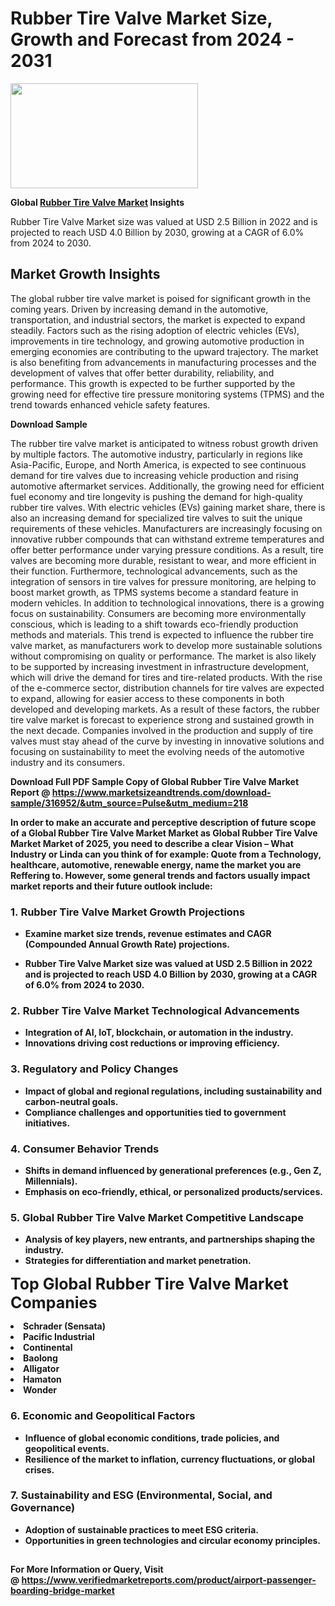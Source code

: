 <H1>Rubber Tire Valve Market Size, Growth and Forecast from 2024 - 2031</H1><img class="aligncenter size-medium wp-image-584254" src="https://thirdeyenews.in/wp-content/uploads/2024/09/Global-Market-Research-300x168.jpeg" alt="" width="300" height="168" /><p><strong>Global&nbsp;<a href="https://www.marketsizeandtrends.com/download-sample/316952/&amp;utm_source=Pulse&amp;utm_medium=218">Rubber Tire Valve Market</a> Insights</strong></p><p>Rubber Tire Valve Market size was valued at USD 2.5 Billion in 2022 and is projected to reach USD 4.0 Billion by 2030, growing at a CAGR of 6.0% from 2024 to 2030.</p><p><h2>Market Growth Insights</h2> <p>The global rubber tire valve market is poised for significant growth in the coming years. Driven by increasing demand in the automotive, transportation, and industrial sectors, the market is expected to expand steadily. Factors such as the rising adoption of electric vehicles (EVs), improvements in tire technology, and growing automotive production in emerging economies are contributing to the upward trajectory. The market is also benefiting from advancements in manufacturing processes and the development of valves that offer better durability, reliability, and performance. This growth is expected to be further supported by the growing need for effective tire pressure monitoring systems (TPMS) and the trend towards enhanced vehicle safety features. </p> <p><strong>Download Sample</strong></p> <p>The rubber tire valve market is anticipated to witness robust growth driven by multiple factors. The automotive industry, particularly in regions like Asia-Pacific, Europe, and North America, is expected to see continuous demand for tire valves due to increasing vehicle production and rising automotive aftermarket services. Additionally, the growing need for efficient fuel economy and tire longevity is pushing the demand for high-quality rubber tire valves. With electric vehicles (EVs) gaining market share, there is also an increasing demand for specialized tire valves to suit the unique requirements of these vehicles. Manufacturers are increasingly focusing on innovative rubber compounds that can withstand extreme temperatures and offer better performance under varying pressure conditions. As a result, tire valves are becoming more durable, resistant to wear, and more efficient in their function. Furthermore, technological advancements, such as the integration of sensors in tire valves for pressure monitoring, are helping to boost market growth, as TPMS systems become a standard feature in modern vehicles. In addition to technological innovations, there is a growing focus on sustainability. Consumers are becoming more environmentally conscious, which is leading to a shift towards eco-friendly production methods and materials. This trend is expected to influence the rubber tire valve market, as manufacturers work to develop more sustainable solutions without compromising on quality or performance. The market is also likely to be supported by increasing investment in infrastructure development, which will drive the demand for tires and tire-related products. With the rise of the e-commerce sector, distribution channels for tire valves are expected to expand, allowing for easier access to these components in both developed and developing markets. As a result of these factors, the rubber tire valve market is forecast to experience strong and sustained growth in the next decade. Companies involved in the production and supply of tire valves must stay ahead of the curve by investing in innovative solutions and focusing on sustainability to meet the evolving needs of the automotive industry and its consumers.</p> <p><strong></p><p><span class=""><strong>Download Full PDF Sample Copy of Global Rubber Tire Valve Market Report</strong> @ <a href="https://www.marketsizeandtrends.com/download-sample/316952/&amp;utm_source=Pulse&amp;utm_medium=218" target="_blank">https://www.marketsizeandtrends.com/download-sample/316952/&amp;utm_source=Pulse&amp;utm_medium=218</a></span></p><p>In order to make an accurate and perceptive description of future scope of a Global&nbsp;Rubber Tire Valve Market Market as Global&nbsp;Rubber Tire Valve Market Market of 2025, you need to describe a clear Vision &ndash; What Industry or Linda can you think of for example: Quote from a Technology, healthcare, automotive, renewable energy, name the market you are Reffering to. However, some general trends and factors usually impact market reports and their future outlook include:</p><h3>1.&nbsp;<strong>Rubber Tire Valve Market Growth Projections</strong></h3><ul><li>Examine market size trends, revenue estimates and CAGR (Compounded Annual Growth Rate) projections.</li><li><p>Rubber Tire Valve Market size was valued at USD 2.5 Billion in 2022 and is projected to reach USD 4.0 Billion by 2030, growing at a CAGR of 6.0% from 2024 to 2030.</p></li></ul><h3>2.&nbsp;<strong>Rubber Tire Valve Market Technological Advancements</strong></h3><ul><li>Integration of AI, IoT, blockchain, or automation in the industry.</li><li>Innovations driving cost reductions or improving efficiency.</li></ul><h3>3.&nbsp;<strong>Regulatory and Policy Changes</strong></h3><ul><li>Impact of global and regional regulations, including sustainability and carbon-neutral goals.</li><li>Compliance challenges and opportunities tied to government initiatives.</li></ul><h3>4.&nbsp;<strong>Consumer Behavior Trends</strong></h3><ul><li>Shifts in demand influenced by generational preferences (e.g., Gen Z, Millennials).</li><li>Emphasis on eco-friendly, ethical, or personalized products/services.</li></ul><h3>5.&nbsp;<strong>Global Rubber Tire Valve Market Competitive Landscape</strong></h3><ul><li>Analysis of key players, new entrants, and partnerships shaping the industry.</li><li>Strategies for differentiation and market penetration.</li></ul><p data-pm-slice="1 1 []"><span style="color: inherit; font-family: inherit; font-size: 25px;">Top Global Rubber Tire Valve Market Companies</span></p><div class="" data-test-id=""><p><li>Schrader (Sensata)</li><li> Pacific Industrial</li><li> Continental</li><li> Baolong</li><li> Alligator</li><li> Hamaton</li><li> Wonder</li></p></div><h3>6.&nbsp;<strong>Economic and Geopolitical Factors</strong></h3><ul><li>Influence of global economic conditions, trade policies, and geopolitical events.</li><li>Resilience of the market to inflation, currency fluctuations, or global crises.</li></ul><h3>7.&nbsp;<strong>Sustainability and ESG (Environmental, Social, and Governance)</strong></h3><ul><li>Adoption of sustainable practices to meet ESG criteria.</li><li>Opportunities in green technologies and circular economy principles.</li></ul><h2><strong style="font-size: 14px;">For More Information or Query, Visit @&nbsp;</strong><a style="background-color: #ffffff; font-size: 14px;" href="https://www.marketsizeandtrends.com/report/rubber-tire-valve-market/" target="_blank">https://www.verifiedmarketreports.com/product/airport-passenger-boarding-bridge-market</a></h2>
